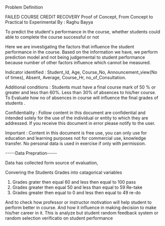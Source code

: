 Problem Definition

FAILED COURSE CREDIT RECOVERY
Proof of Concept, 
From Concept to Practical to Experimental
By : Raghu Bayya


To predict the student's performance in the course, whether students could able to complete the course successful or not 


Here we are investigating the factors that influence the student performance in the course. Based on the information we have, we perform prediction model and not being judgemental to student performance because number of other factors influence which cannot be measured. 


Indicator identified :  Student_Id, Age, Course_No, Announcement_view(No of times), Absent, Average, Course_Hr, no_of_Consultation.  

Additional conditions :
      Students must have a final course mark of 50 % or greater and less than 60%.
     Less than 30% of absences to his/her course.
   To Evaluate how no of absences in course  will influence the final grades of students .



Confidentiality : Follow content in this document are confidential and intended solely for the use of the individual or entity to which they are addressed. If you receive this document in error please notify to the user. 

Important : Content in this document is free use, you can only use for education and learning purposes not for commercial use, knowledge transfer. No personal data  is used in exercise if only with permission.  


-----Data Prepration----- 

Data has collected form source of evaluation,  


Convering the Students Grades into catagorical variables

1. Grades grater then equal 60 and less then equal to 100 pass
2. Grades greater then equal 50 and less than equal to 59 Re-take
3. Grades greater then equal to 0 and less then equal to 49 re-do


And to check how professor or instructor motivation will help student to perform better in course. And how it influence in making decision to make his/her career in it. This is analyze but student random feedback system or random selection verificatio on student performance


